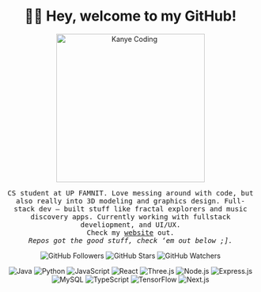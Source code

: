 <h1 align="center">👋🏼 Hey, welcome to my GitHub!</h1>

<p align="center">
  <img src="https://preview.redd.it/qwn3slk3bw991.gif?width=640&crop=smart&auto=webp&s=fb85e92b6d25dcae5868857701d4a653b4f0835d" alt="Kanye Coding" width="300">
</p>

<p align="center">
  <samp>
    CS student at UP FAMNIT.  
    Love messing around with code, but also really into 3D modeling and graphics design.  
    Full-stack dev — built stuff like fractal explorers and music discovery apps.  
    Currently working with fullstack develiopment, and UI/UX.  <br>
    Check my <a href="https://www.instagram.com/valentino.ivanovski/" target="_blank">website</a> out.  <br>
    <i>Repos got the good stuff, check ‘em out below ;].</i>
  </samp>
</p>

<p align="center">
  <img src="https://img.shields.io/github/followers/valentino-ivanovski?label=Followers&style=social" alt="GitHub Followers">
  <img src="https://img.shields.io/github/stars/valentino-ivanovski?label=Stars&style=social" alt="GitHub Stars">
  <img src="https://img.shields.io/github/watchers/valentino-ivanovski/valentino-ivanovski?label=Watchers&style=social" alt="GitHub Watchers">
</p>

<p align="center">
  <img src="https://img.shields.io/badge/Java-007396?style=flat&logo=java&logoColor=white" alt="Java">
  <img src="https://img.shields.io/badge/Python-3776AB?style=flat&logo=python&logoColor=white" alt="Python">
  <img src="https://img.shields.io/badge/JavaScript-F7DF1E?style=flat&logo=javascript&logoColor=black" alt="JavaScript">
  <img src="https://img.shields.io/badge/React-61DAFB?style=flat&logo=react&logoColor=black" alt="React">
  <img src="https://img.shields.io/badge/Three.js-000000?style=flat&logo=three.js&logoColor=white" alt="Three.js">
  <img src="https://img.shields.io/badge/Node.js-339933?style=flat&logo=node.js&logoColor=white" alt="Node.js">
  <img src="https://img.shields.io/badge/Express.js-000000?style=flat&logo=express&logoColor=white" alt="Express.js">
  <img src="https://img.shields.io/badge/MySQL-4479A1?style=flat&logo=mysql&logoColor=white" alt="MySQL">
  <img src="https://img.shields.io/badge/TypeScript-3178C6?style=flat&logo=typescript&logoColor=white" alt="TypeScript">
  <img src="https://img.shields.io/badge/TensorFlow-FF6F00?style=flat&logo=tensorflow&logoColor=white" alt="TensorFlow">
  <img src="https://img.shields.io/badge/Next.js-000000?style=flat&logo=next.js&logoColor=white" alt="Next.js">
</p>

